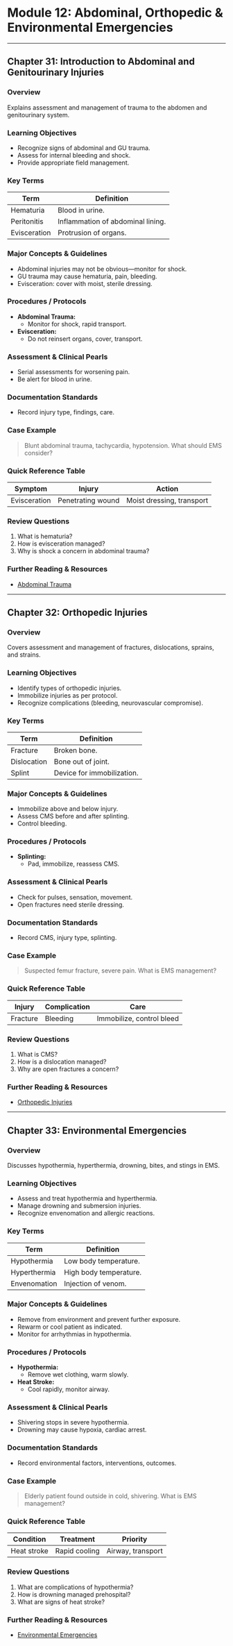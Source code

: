 # Module 12: Abdominal, Orthopedic & Environmental Emergencies

---

## Chapter 31: Introduction to Abdominal and Genitourinary Injuries

### Overview
Explains assessment and management of trauma to the abdomen and genitourinary system.

### Learning Objectives
- Recognize signs of abdominal and GU trauma.
- Assess for internal bleeding and shock.
- Provide appropriate field management.

### Key Terms
| Term      | Definition |
|-----------|------------|
| Hematuria | Blood in urine. |
| Peritonitis | Inflammation of abdominal lining. |
| Evisceration | Protrusion of organs. |

### Major Concepts & Guidelines
- Abdominal injuries may not be obvious—monitor for shock.
- GU trauma may cause hematuria, pain, bleeding.
- Evisceration: cover with moist, sterile dressing.

### Procedures / Protocols
- **Abdominal Trauma:**  
  - Monitor for shock, rapid transport.
- **Evisceration:**  
  - Do not reinsert organs, cover, transport.

### Assessment & Clinical Pearls
- Serial assessments for worsening pain.
- Be alert for blood in urine.

### Documentation Standards
- Record injury type, findings, care.

### Case Example
> Blunt abdominal trauma, tachycardia, hypotension. What should EMS consider?

### Quick Reference Table
| Symptom   | Injury      | Action         |
|-----------|------------|----------------|
| Evisceration | Penetrating wound | Moist dressing, transport |

### Review Questions
1. What is hematuria?
2. How is evisceration managed?
3. Why is shock a concern in abdominal trauma?

### Further Reading & Resources
- [Abdominal Trauma](https://www.ems1.com/trauma/articles/abdominal-injuries/)

---

## Chapter 32: Orthopedic Injuries

### Overview
Covers assessment and management of fractures, dislocations, sprains, and strains.

### Learning Objectives
- Identify types of orthopedic injuries.
- Immobilize injuries as per protocol.
- Recognize complications (bleeding, neurovascular compromise).

### Key Terms
| Term       | Definition |
|------------|------------|
| Fracture   | Broken bone. |
| Dislocation| Bone out of joint. |
| Splint     | Device for immobilization. |

### Major Concepts & Guidelines
- Immobilize above and below injury.
- Assess CMS before and after splinting.
- Control bleeding.

### Procedures / Protocols
- **Splinting:**  
  - Pad, immobilize, reassess CMS.

### Assessment & Clinical Pearls
- Check for pulses, sensation, movement.
- Open fractures need sterile dressing.

### Documentation Standards
- Record CMS, injury type, splinting.

### Case Example
> Suspected femur fracture, severe pain. What is EMS management?

### Quick Reference Table
| Injury   | Complication | Care         |
|----------|--------------|-------------|
| Fracture | Bleeding     | Immobilize, control bleed |

### Review Questions
1. What is CMS?
2. How is a dislocation managed?
3. Why are open fractures a concern?

### Further Reading & Resources
- [Orthopedic Injuries](https://www.ems1.com/ems-products/medical-supplies/articles/orthopedic-injuries/)

---

## Chapter 33: Environmental Emergencies

### Overview
Discusses hypothermia, hyperthermia, drowning, bites, and stings in EMS.

### Learning Objectives
- Assess and treat hypothermia and hyperthermia.
- Manage drowning and submersion injuries.
- Recognize envenomation and allergic reactions.

### Key Terms
| Term         | Definition |
|--------------|------------|
| Hypothermia  | Low body temperature. |
| Hyperthermia | High body temperature. |
| Envenomation | Injection of venom. |

### Major Concepts & Guidelines
- Remove from environment and prevent further exposure.
- Rewarm or cool patient as indicated.
- Monitor for arrhythmias in hypothermia.

### Procedures / Protocols
- **Hypothermia:**  
  - Remove wet clothing, warm slowly.
- **Heat Stroke:**  
  - Cool rapidly, monitor airway.

### Assessment & Clinical Pearls
- Shivering stops in severe hypothermia.
- Drowning may cause hypoxia, cardiac arrest.

### Documentation Standards
- Record environmental factors, interventions, outcomes.

### Case Example
> Elderly patient found outside in cold, shivering. What is EMS management?

### Quick Reference Table
| Condition     | Treatment        | Priority    |
|---------------|------------------|------------|
| Heat stroke   | Rapid cooling    | Airway, transport |

### Review Questions
1. What are complications of hypothermia?
2. How is drowning managed prehospital?
3. What are signs of heat stroke?

### Further Reading & Resources
- [Environmental Emergencies](https://www.ems1.com/ems-products/medical-supplies/articles/environmental-emergencies/)
